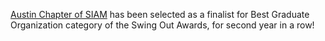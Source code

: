 <a href="https://siam.oden.utexas.edu/">Austin Chapter of SIAM</a> has been selected as a finalist for Best Graduate Organization category of the Swing Out Awards, for second year in a row!

